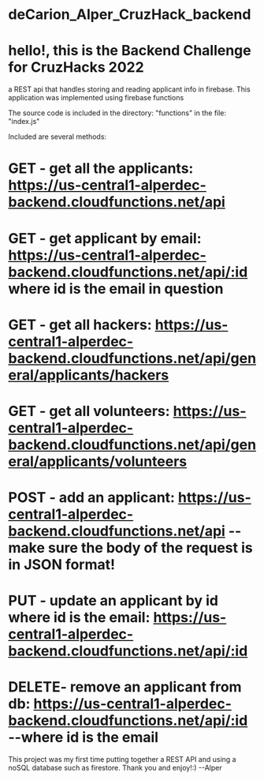 # deCarion_Alper_CruzHack_backend
# hello!, this is the Backend Challenge for CruzHacks 2022

a REST api that handles storing and reading applicant info in firebase.
This application was implemented using firebase functions

The source code is included in the directory: "functions" in the file: "index.js"

Included are several methods:
#   GET - get all the applicants: https://us-central1-alperdec-backend.cloudfunctions.net/api

#   GET - get applicant by email: https://us-central1-alperdec-backend.cloudfunctions.net/api/:id where id is the email in question

#   GET - get all hackers: https://us-central1-alperdec-backend.cloudfunctions.net/api/general/applicants/hackers

#   GET - get all volunteers: https://us-central1-alperdec-backend.cloudfunctions.net/api/general/applicants/volunteers

#   POST - add an applicant: https://us-central1-alperdec-backend.cloudfunctions.net/api  -- make sure the body of the request is in JSON format!

#   PUT - update an applicant by id where id is the email: https://us-central1-alperdec-backend.cloudfunctions.net/api/:id

#  DELETE- remove an applicant from db: https://us-central1-alperdec-backend.cloudfunctions.net/api/:id --where id is the email
   
   
   This project was my first time putting together a REST API and using a noSQL database such as firestore. Thank you and enjoy!:)
    --Alper
   
